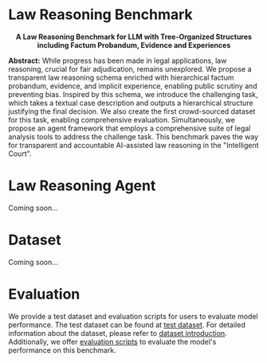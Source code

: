 # Law Reasoning Benchmark
<center>
<strong>
A Law Reasoning Benchmark for LLM with Tree-Organized Structures including Factum Probandum, Evidence and Experiences
</strong>
</center>

**Abstract:** While progress has been made in legal applications, law reasoning, crucial for fair adjudication, remains unexplored. We propose a transparent law reasoning schema enriched with hierarchical factum probandum, evidence, and implicit experience, enabling public scrutiny and preventing bias. Inspired by this schema, we introduce the challenging task, which takes a textual case description and outputs a hierarchical structure justifying the final decision. We also create the first crowd-sourced dataset for this task, enabling comprehensive evaluation. Simultaneously, we propose an agent framework that employs a comprehensive suite of legal analysis tools to address the challenge task. This benchmark paves the way for transparent and accountable AI-assisted law reasoning in the "Intelligent Court".


# Law Reasoning Agent
Coming soon...

# Dataset
Coming soon...

# Evaluation
We provide a test dataset and evaluation scripts for users to evaluate model performance. The test dataset can be found at [test dataset](./dataset/test/). For detailed information about the dataset, please refer to [dataset introduction](./dataset/README.md). Additionally, we offer [evaluation scripts](./eval/) to evaluate the model's performance on this benchmark.
